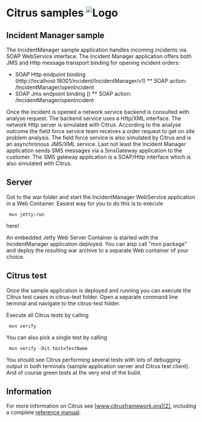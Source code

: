 Citrus samples ![Logo][1]
==============

Incident Manager sample
---------

The IncidentManager sample application handles incoming incidents via SOAP WebService interface. The Incident Manager application offers both JMS and Http message transport
binding for opening incident orders:

* SOAP Http endpoint binding (http://localhost:18001/incident/IncidentManager/v1)
** SOAP action: /IncidentManager/openIncident
* SOAP Jms endpoint binding ()
** SOAP action: /IncidentManager/openIncident

Once the incident is opened a network service backend is consulted with analyse request. The backend service uses a Http/XML interface. The network Http server is simulated with Citrus.
According to the analyse outcome the field force service team receives a order request to get on site problem analysis. The field force service is also simulated by Citrus and is an asynchronous JMS/XML service.
Last not least the Incident Manager application sends SMS messages via a SmsGateway application to the customer. The SMS gateway application is a SOAP/Http interface which is also simulated with Citrus.

Server
---------

Got to the war folder and start the IncidentManager WebService application in a Web Container. Easiest
way for you to do this is to execute

     mvn jetty:run

here!

An embedded Jetty Web Server Container is started with the IncidentManager application deployed. You can
alsp call "mvn package" and deploy the resulting war archive to a separate Web container of your choice.

Citrus test
---------

Once the sample application is deployed and running you can execute the Citrus test cases in citrus-test folder.
Open a separate command line terminal and navigate to the citrus-test folder.

Execute all Citrus tests by calling

     mvn verify

You can also pick a single test by calling

     mvn verify -Dit.test=TestName

You should see Citrus performing several tests with lots of debugging output in both terminals (sample application server
and Citrus test client). And of course green tests at the very end of the build.

Information
---------

For more information on Citrus see [www.citrusframework.org][2], including
a complete [reference manual][3].

 [1]: https://citrusframework.org/img/brand-logo.png "Citrus"
 [2]: https://citrusframework.org
 [3]: https://citrusframework.org/reference/html/
